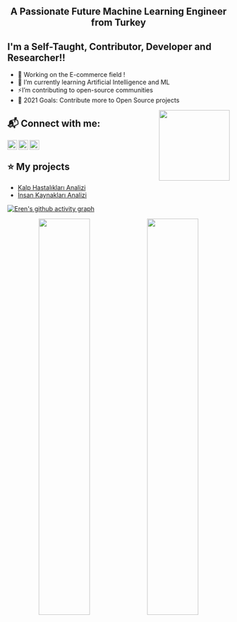 

<h2 align="center">A Passionate Future Machine Learning Engineer from Turkey</h2>

## I'm a Self-Taught, Contributor, Developer and Researcher!!

- 🔭 Working on the E-commerce field ! 
- 🎯 I’m currently learning Artificial Intelligence and ML
- ⚡I’m contributing to open-source communities
- 🥅 2021 Goals: Contribute more to Open Source projects

 <img align="right" src="https://media.giphy.com/media/LoBSGLlkRVWnd6SdxN/giphy.gif" width="160">
 
## 📬 Connect with me:


[<img align="left" alt="codeSTACKr | LinkedIn" width="22px" src="https://cdn.jsdelivr.net/npm/simple-icons@v3/icons/linkedin.svg" />](https://www.linkedin.com/in/canardıcc/)&nbsp;
[<img align="left" alt="codeSTACKr | Instagram" width="22px" src="https://cdn.jsdelivr.net/npm/simple-icons@v3/icons/gmail.svg" />](mailto:proeren2@gmail.com)&nbsp;
[<img align="left" alt="codeSTACKr | Instagram" width="22px" src="https://cdn.jsdelivr.net/npm/simple-icons@v3/icons/medium.svg" />](https://erencan34.medium.com)&nbsp;
 
 ## ⭐ My projects

* [Kalp Hastalıkları Analizi](https://www.kaggle.com/erencanardc/kalp-hastal-g)
* [İnsan Kaynakları Analizi](https://www.kaggle.com/erencanardc/nsan-kaynaklar-analizi)


 [![Eren's github activity graph](https://activity-graph.herokuapp.com/graph?username=ecardic&theme=react-dark)](https://git.io/mertbozkir)
<p align="center">
	
  <img width="48%" src="https://github-readme-stats.vercel.app/api?username=ecardic&show_icons=true&theme=tokyonight" />
  <img width="48%" src="https://github-readme-streak-stats.herokuapp.com/?user=ecardic&theme=tokyonight" />
</p>
